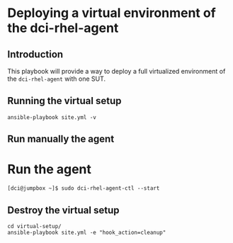 # Deploying a virtual environment of the dci-rhel-agent

## Introduction

This playbook will provide a way to deploy a full virtualized environment of the
`dci-rhel-agent` with one SUT.

## Running the virtual setup

```
ansible-playbook site.yml -v
```

## Run manually the agent

# Run the agent

```
[dci@jumpbox ~]$ sudo dci-rhel-agent-ctl --start
```

## Destroy the virtual setup

```
cd virtual-setup/
ansible-playbook site.yml -e "hook_action=cleanup"
```
